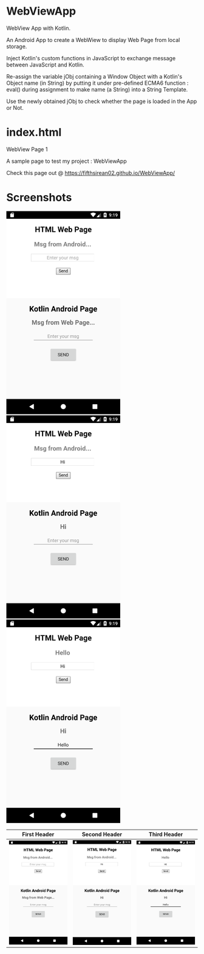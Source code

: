 # WebViewApp
WebView App with Kotlin.

An Android App to create a WebWiew to display Web Page from local storage.

Inject Kotlin's custom functions in JavaScript to exchange message between JavaScript and Kotlin.

Re-assign the variable jObj containing a Window Object with a Kotlin's Object name (in String) by putting it under pre-defined ECMA6 function : eval() during assignment to make name (a String) into a String Template.

Use the newly obtained jObj to check whether the page is loaded in the App or Not.


# index.html
WebView Page 1

A sample page to test my project : WebViewApp

Check this page out @ https://fifthsirean02.github.io/WebViewApp/

# Screenshots
<img src="./screenshorts/Pic-1.png" width="300" />
<img src="./screenshorts/Pic-2.png" width="300" />
<img src="./screenshorts/Pic-3.png" width="300" />


First Header | Second Header | Third Header
------------ | ------------- | ------------
<img src="./screenshorts/Pic-1.png" width="300" /> | <img src="./screenshorts/Pic-2.png" width="300" /> | <img src="./screenshorts/Pic-3.png" width="300" />


